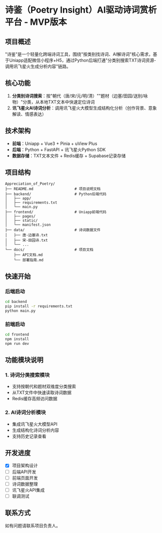 # 诗鉴（Poetry Insight）AI驱动诗词赏析平台 - MVP版本

## 项目概述
"诗鉴"是一个轻量化跨端诗词工具，围绕"按类别找诗词、AI解诗词"核心需求，基于Uniapp适配微信小程序+H5，通过Python后端打通"分类别搜索TXT诗词资源-调用讯飞星火生成分析内容"链路。

## 核心功能
1. **分类别诗词搜索**：按"朝代（唐/宋/元/明/清）""题材（边塞/田园/送别/咏物）"分类，从本地TXT文本中快速定位诗词
2. **讯飞星火AI诗词分析**：调用讯飞星火大模型生成结构化分析（创作背景、意象解读、情感表达）

## 技术架构
- **前端**：Uniapp + Vue3 + Pinia + uView Plus
- **后端**：Python + FastAPI + 讯飞星火Python SDK
- **数据存储**：TXT文本文件 + Redis缓存 + Supabase记录存储

## 项目结构
```
Appreciation_of_Poetry/
├── README.md                   # 项目说明文档
├── backend/                    # Python后端代码
│   ├── app/
│   ├── requirements.txt
│   └── main.py
├── frontend/                   # Uniapp前端代码
│   ├── pages/
│   ├── static/
│   └── manifest.json
├── data/                       # 诗词数据文件
│   ├── 唐-边塞诗.txt
│   ├── 宋-田园诗.txt
│   └── ...
└── docs/                       # 项目文档
    ├── API文档.md
    └── 部署指南.md
```

## 快速开始

### 后端启动
```bash
cd backend
pip install -r requirements.txt
python main.py
```

### 前端启动
```bash
cd frontend
npm install
npm run dev
```

## 功能模块说明

### 1. 诗词分类搜索模块
- 支持按朝代和题材双维度分类搜索
- 从TXT文件中快速读取诗词数据
- Redis缓存高频访问数据

### 2. AI诗词分析模块
- 集成讯飞星火大模型API
- 生成结构化诗词分析内容
- 支持历史记录查看

## 开发进度
- [x] 项目架构设计
- [ ] 后端API开发
- [ ] 前端页面开发
- [ ] 诗词数据整理
- [ ] 讯飞星火API集成
- [ ] 联调测试

## 联系方式
如有问题请联系项目负责人。